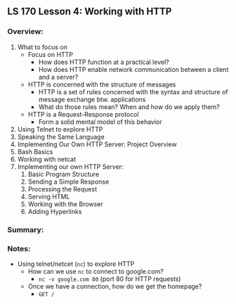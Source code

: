 ## LS 170 Lesson 4: Working with HTTP



### Overview:

1. What to focus on
   * Focus on HTTP
     * How does HTTP function at a practical level?
     * How does HTTP enable network communication between a client and a server?
   * HTTP is concerned with the structure of messages
     * HTTP is a set of rules concerned with the syntax and structure of message exchange btw. applications
     * What do those rules mean? When and how do we apply them?
   * HTTP is a Request-Response protocol
     * Form a solid mental model of this behavior
2. Using Telnet to explore HTTP
3. Speaking the Same Language
4. Implementing Our Own HTTP Server: Project Overview
5. Bash Basics
6. Working with netcat
7. Implementing our own HTTP Server:
   1. Basic Program Structure
   2. Sending a Simple Response
   3. Processing the Request
   4. Serving HTML
   5. Working with the Browser
   6. Adding Hyperlinks

### Summary:



### Notes:

* Using telnet/netcet (`nc`) to explore HTTP
  * How can we use `nc` to connect to google.com?
    * `nc -v google.com 80` (port 80 for HTTP requests)
  * Once we have a connection, how do we get the homepage?
    * `GET /`
